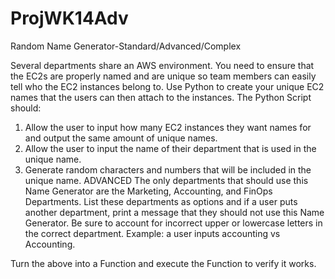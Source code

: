 # ProjWK14Adv
Random Name Generator-Standard/Advanced/Complex

Several departments share an AWS environment. You need to ensure that the EC2s are properly named and are unique so team members can easily tell who the EC2 instances belong to. Use Python to create your unique EC2 names that the users can then attach to the instances. The Python Script should:
1. Allow the user to input how many EC2 instances they want names for and output the same amount of unique names.
2. Allow the user to input the name of their department that is used in the unique name.
3. Generate random characters and numbers that will be included in the unique name.
ADVANCED
The only departments that should use this Name Generator are the Marketing, Accounting, and FinOps Departments. List these departments as options and if a user puts another department, print a message that they should not use this Name Generator. Be sure to account for incorrect upper or lowercase letters in the correct department. Example: a user inputs accounting vs Accounting.

Turn the above into a Function and execute the Function to verify it works.

